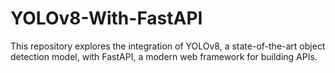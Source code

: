 # YOLOv8-With-FastAPI
This repository explores the integration of YOLOv8, a state-of-the-art object detection model, with FastAPI, a modern web framework for building APIs.
